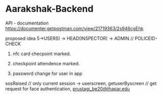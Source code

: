 # Aarakshak-Backend
API - documentation
https://documenter.getpostman.com/view/21719363/2s946cgEhk

proposed idea 5->USERS) -> HEAD(INSPECTOR) -> ADMIN // POLICEID-CHECK


1) nfc card checpoint marked.
2) checkpoint attendence marked.

12) password change for user in app


sosRaised
// only current session -> userscreen, getuserByscreen
// get request for face authentication, prustagi_be20@thapar.edu